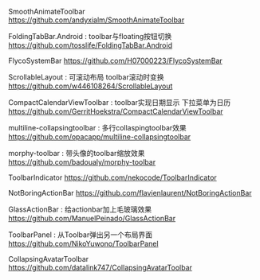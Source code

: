 SmoothAnimateToolbar
https://github.com/andyxialm/SmoothAnimateToolbar

FoldingTabBar.Android : toolbar与floating按钮切换
https://github.com/tosslife/FoldingTabBar.Android

FlycoSystemBar
https://github.com/H07000223/FlycoSystemBar

ScrollableLayout : 可滚动布局 toolbar滚动时变换
https://github.com/w446108264/ScrollableLayout

CompactCalendarViewToolbar : toolbar实现日期显示 下拉菜单为日历
https://github.com/GerritHoekstra/CompactCalendarViewToolbar

multiline-collapsingtoolbar : 多行collaspingtoolbar效果
https://github.com/opacapp/multiline-collapsingtoolbar

morphy-toolbar : 带头像的toolbar缩放效果
https://github.com/badoualy/morphy-toolbar

ToolbarIndicator
https://github.com/nekocode/ToolbarIndicator

NotBoringActionBar
https://github.com/flavienlaurent/NotBoringActionBar

GlassActionBar : 给actionbar加上毛玻璃效果
https://github.com/ManuelPeinado/GlassActionBar

ToolbarPanel : 从Toolbar弹出另一个布局界面
https://github.com/NikoYuwono/ToolbarPanel

CollapsingAvatarToolbar
https://github.com/datalink747/CollapsingAvatarToolbar
